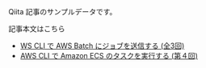Qiita 記事のサンプルデータです。

記事本文はこちら

 - [WS CLI で AWS Batch にジョブを送信する (全3回)](https://qiita.com/aokad/items/f28ffa5ae984678817f6)
 - [AWS CLI で Amazon ECS のタスクを実行する (第４回)](https://qiita.com/aokad/items/b3762e3cc10db6104858)
